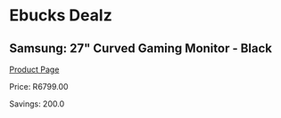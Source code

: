 
# Ebucks Dealz
## Samsung: 27" Curved Gaming Monitor - Black
[Product Page](https://www.ebucks.com/web/shop/productSelected.do?prodId=1165833472&catId=714946558)

Price: R6799.00

Savings: 200.0


	